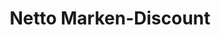 ---
title: "Netto Marken-Discount"
url: /regensburg/netto-marken-discount-donaustaufer-strasse/
shop: Supermarkt
---
